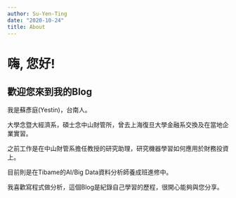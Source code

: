 ```yaml
---
author: Su-Yen-Ting
date: "2020-10-24"
title: About
---
```


# 嗨, 您好!
## 歡迎您來到我的Blog

我是蘇彥庭(Yestin)，台南人。

大學念暨大經濟系，碩士念中山財管所，曾去上海復旦大學金融系交換及在當地企業實習。

之前工作是在中山財管系擔任教授的研究助理，研究機器學習如何應用於財務投資上。

目前則是在Tibame的AI/Big Data資料分析師養成班進修中。

我喜歡寫程式做分析，這個Blog是紀錄自己學習的歷程，很開心能夠與您分享。